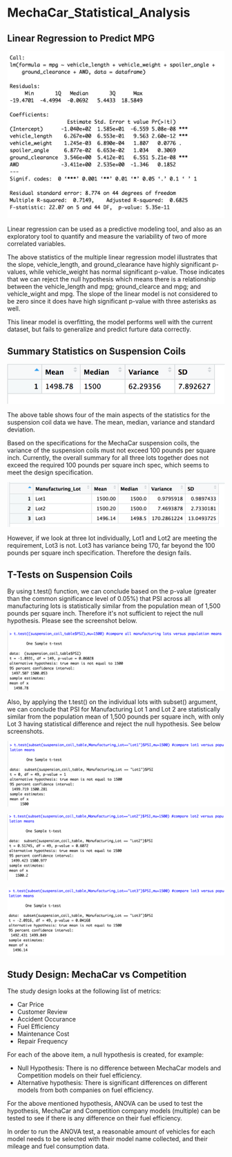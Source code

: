 # MechaCar_Statistical_Analysis

## Linear Regression to Predict MPG

![del_1](images/del_1.png)
 
 Linear regression can be used as a predictive modeling tool, and also as an exploratory tool to quantify and measure the variability of two of more correlated variables.

 The above statistics of the multiple linear regression model illustrates that the slope, vehicle_length, and ground_clearance have highly significant p-values, while vehicle_weight has normal significant p-value. Those indicates that we can reject the null hypothesis which means there is a relationship between the vehicle_length and mpg; ground_clearce and mpg; and vehicle_wight and mpg. The slope of the linear model is not considered to be zero since it does have high significant p-value with three asterisks as well.

This linear model is overfitting, the model performs well with the current dataset, but fails to generalize and predict furture data correctly. 

## Summary Statistics on Suspension Coils

![total_summary](images/total_summary.png)

The above table shows four of the main aspects of the statistics for the suspension coil data we have. The mean, median, variance and standard deviation.

Based on the specifications for the MechaCar suspension coils, the variance of the suspension coils must not exceed 100 pounds per square inch. Currently, the overall summary for all three lots together does not exceed the required 100 pounds per square inch spec, which seems to meet the design specification. 

![lot_summary](images/lot_summary.png)

However, if we look at three lot individually, Lot1 and Lot2 are meeting the requirement, Lot3 is not. Lot3 has variance being 170, far beyond the 100 pounds per square inch specification. Therefore the design fails. 

## T-Tests on Suspension Coils

By using t.test() function, we can conclude based on the p-value (greater than the common significance level of 0.05%) that PSI across all manufacturing lots is statistically similar from the population mean of 1,500 pounds per square inch. Therefore it's not sufficient to reject the null hypothesis. Please see the screenshot below.

![all](images/all.png)

Also, by applying the t.test() on the individual lots with subset() argument, we can conclude that PSI for Manufacturing Lot 1 and Lot 2 are statistically similar from the population mean of 1,500 pounds per square inch, with only Lot 3 having statistical difference and reject the null hypothesis. See below screenshots.

![lot1](images/lot1.png)

![lot2](images/lot2.png)

![lot3](images/lot3.png)

## Study Design: MechaCar vs Competition

The study design looks at the following list of metrics:

- Car Price
- Customer Review
- Accident Occurance
- Fuel Efficiency
- Maintenance Cost
- Repair Frequency

For each of the above item, a null hypothesis is created, for example:
- Null Hypothesis: There is no difference between MechaCar models and Competition models on their fuel efficiency.
- Alternative hypothesis: There is significant differences on different models from both companies on fuel efficiency.

For the above mentioned hypothesis, ANOVA can be used to test the hypothesis, MechaCar and Competition company models (multiple) can be tested to see if there is any difference on their fuel efficiency.

In order to run the ANOVA test, a reasonable amount of vehicles for each model  needs to be selected with their model name collected, and their mileage and fuel consumption data.